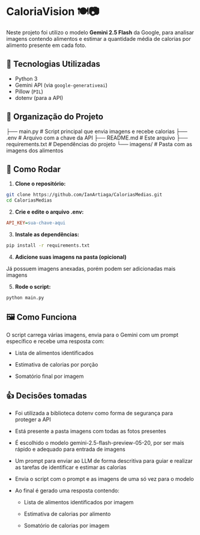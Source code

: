 # CaloriaVision 🍽️📷

Neste projeto foi utilizo o modelo **Gemini 2.5 Flash** da Google, para analisar imagens contendo alimentos e estimar a quantidade média de calorias por alimento presente em cada foto.

## 🔧 Tecnologias Utilizadas

- Python 3
- Gemini API (via `google-generativeai`)
- Pillow (`PIL`)
- dotenv (para a API)

## 📂 Organização do Projeto

├── main.py             # Script principal que envia imagens e recebe calorias
├── .env                # Arquivo com a chave da API 
├── README.md           # Este arquivo
├── requirements.txt    # Dependências do projeto
└── imagens/            # Pasta com as imagens dos alimentos

## 🚀 Como Rodar

1. **Clone o repositório:**

```bash
git clone https://github.com/IanArtiaga/CaloriasMedias.git
cd CaloriasMedias
```

2. **Crie e edite o arquivo .env:**

```ini
API_KEY=sua-chave-aqui
```

3. **Instale as dependências:**

```bash
pip install -r requirements.txt
```

4. **Adicione suas imagens na pasta (opicional)**

Já possuem imagens anexadas, porém podem ser adicionadas mais imagens

5. **Rode o script:**

```bash
python main.py
```

## 🖼️ Como Funciona

O script carrega várias imagens, envia para o Gemini com um prompt específico e recebe uma resposta com:

* Lista de alimentos identificados

* Estimativa de calorias por porção

* Somatório final por imagem

## 👍 Decisões tomadas

* Foi utilizada a biblioteca dotenv como forma de segurança para proteger a API

* Está presente a pasta imagens com todas as fotos presentes

* É escolhido o modelo gemini-2.5-flash-preview-05-20, por ser mais rápido e adequado para entrada de imagens

* Um prompt para enviar ao LLM de forma descritiva para guiar e realizar as tarefas de identificar e estimar as calorias

* Envia o script com o prompt e as imagens de uma só vez para o modelo

* Ao final é gerado uma resposta contendo:
  
  - Lista de alimentos identificados por imagem
    
  - Estimativa de calorias por alimento
    
  - Somatório de calorias por imagem
